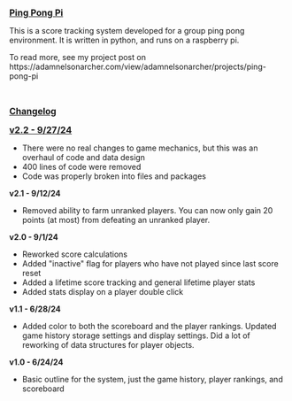 <p><span style="text-decoration: underline;"><span style="font-size: 12pt;"><strong>Ping Pong Pi</strong></span></span></p>
<p>This is a score tracking system developed for a group ping pong environment. It is written in python, and runs on a raspberry pi.</p>
<p>To read more, see my project post on<br />https://adamnelsonarcher.com/view/adamnelsonarcher/projects/ping-pong-pi</p>
<p>&nbsp;</p>
<p><span style="text-decoration: underline;"><span style="font-size: 12pt;"><strong>Changelog</strong></span></span></p>
<p><span style="text-decoration: underline;"><span style="font-size: 12pt;"><strong>v2.2 - 9/27/24</strong></span></span></p>
<ul>
<li>There were no real changes to game mechanics, but this was an overhaul of code and data design</li>
<li>400 lines of code were removed</li>
<li>Code was properly broken into files and packages</li>
</ul>
<p><strong>v2.1 - 9/12/24</strong></p>
<ul>
<li>Removed ability to farm unranked players. You can now only gain 20 points (at most) from defeating an unranked player.</li>
</ul>
<p><strong>v2.0 - 9/1/24</strong></p>
<ul>
<li>Reworked score calculations</li>
<li>Added "inactive" flag for players who have not played since last score reset</li>
<li>Added a lifetime score tracking and general lifetime player stats</li>
<li>Added stats display on a player double click</li>
</ul>
<p><strong>v1.1 - 6/28/24</strong></p>
<ul>
<li>Added color to both the scoreboard and the player rankings. Updated game history storage settings and display settings. Did a lot of reworking of data structures for player objects.</li>
</ul>
<p><strong>v1.0 - 6/24/24</strong></p>
<ul>
<li>Basic outline for the system, just the game history, player rankings, and scoreboard</li>
</ul>
